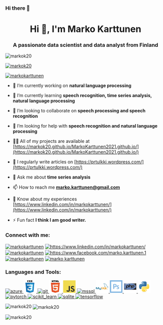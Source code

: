 ### Hi there 👋

<!--
**markok20/markok20** is a ✨ _special_ ✨ repository because its `README.md` (this file) appears on your GitHub profile.

Here are some ideas to get you started:

- 🔭 I’m currently working on ...
- 🌱 I’m currently learning ...
- 👯 I’m looking to collaborate on ...
- 🤔 I’m looking for help with ...
- 💬 Ask me about ...
- 📫 How to reach me: ...
- 😄 Pronouns: ...
- ⚡ Fun fact: ...
-->
<h1 align="center">Hi 👋, I'm Marko Karttunen</h1>
<h3 align="center">A passionate data scientist and data analyst from Finland</h3>

<p align="left"> <img src="https://komarev.com/ghpvc/?username=markok20&label=Profile%20views&color=0e75b6&style=flat" alt="markok20" /> </p>

<p align="left"> <a href="https://github.com/ryo-ma/github-profile-trophy"><img src="https://github-profile-trophy.vercel.app/?username=markok20" alt="markok20" /></a> </p>

<p align="left"> <a href="https://twitter.com/markokarttunen" target="blank"><img src="https://img.shields.io/twitter/follow/markokarttunen?logo=twitter&style=for-the-badge" alt="markokarttunen" /></a> </p>

- 🔭 I’m currently working on **natural language processing**

- 🌱 I’m currently learning **speech recognition, time series analysis, natural language processing**

- 👯 I’m looking to collaborate on **speech processing and speech recognition**

- 🤝 I’m looking for help with **speech recognition and natural language processing**

- 👨‍💻 All of my projects are available at [https://markok20.github.io/MarkoKarttunen2021.github.io/](https://markok20.github.io/MarkoKarttunen2021.github.io/)

- 📝 I regularly write articles on [https://prtulkki.wordpress.com/](https://prtulkki.wordpress.com/)

- 💬 Ask me about **time series analysis**

- 📫 How to reach me **marko.karttunen@gmail.com**

- 📄 Know about my experiences [https://www.linkedin.com/in/markokarttunen/](https://www.linkedin.com/in/markokarttunen/)

- ⚡ Fun fact **I think I am good writer.**

<h3 align="left">Connect with me:</h3>
<p align="left">
<a href="https://twitter.com/markokarttunen" target="blank"><img align="center" src="https://raw.githubusercontent.com/rahuldkjain/github-profile-readme-generator/master/src/images/icons/Social/twitter.svg" alt="markokarttunen" height="30" width="40" /></a>
<a href="https://linkedin.com/in/https://www.linkedin.com/in/markokarttunen/" target="blank"><img align="center" src="https://raw.githubusercontent.com/rahuldkjain/github-profile-readme-generator/master/src/images/icons/Social/linked-in-alt.svg" alt="https://www.linkedin.com/in/markokarttunen/" height="30" width="40" /></a>
<a href="https://kaggle.com/markokarttunen" target="blank"><img align="center" src="https://raw.githubusercontent.com/rahuldkjain/github-profile-readme-generator/master/src/images/icons/Social/kaggle.svg" alt="markokarttunen" height="30" width="40" /></a>
<a href="https://fb.com/https://www.facebook.com/marko.karttunen.1" target="blank"><img align="center" src="https://raw.githubusercontent.com/rahuldkjain/github-profile-readme-generator/master/src/images/icons/Social/facebook.svg" alt="https://www.facebook.com/marko.karttunen.1" height="30" width="40" /></a>
<a href="https://instagram.com/markokarttunen" target="blank"><img align="center" src="https://raw.githubusercontent.com/rahuldkjain/github-profile-readme-generator/master/src/images/icons/Social/instagram.svg" alt="markokarttunen" height="30" width="40" /></a>
<a href="https://www.youtube.com/c/marko karttunen" target="blank"><img align="center" src="https://raw.githubusercontent.com/rahuldkjain/github-profile-readme-generator/master/src/images/icons/Social/youtube.svg" alt="marko karttunen" height="30" width="40" /></a>
</p>

<h3 align="left">Languages and Tools:</h3>
<p align="left"> <a href="https://azure.microsoft.com/en-in/" target="_blank"> <img src="https://www.vectorlogo.zone/logos/microsoft_azure/microsoft_azure-icon.svg" alt="azure" width="40" height="40"/> </a> <a href="https://www.w3schools.com/css/" target="_blank"> <img src="https://raw.githubusercontent.com/devicons/devicon/master/icons/css3/css3-original-wordmark.svg" alt="css3" width="40" height="40"/> </a> <a href="https://git-scm.com/" target="_blank"> <img src="https://www.vectorlogo.zone/logos/git-scm/git-scm-icon.svg" alt="git" width="40" height="40"/> </a> <a href="https://www.w3.org/html/" target="_blank"> <img src="https://raw.githubusercontent.com/devicons/devicon/master/icons/html5/html5-original-wordmark.svg" alt="html5" width="40" height="40"/> </a> <a href="https://developer.mozilla.org/en-US/docs/Web/JavaScript" target="_blank"> <img src="https://raw.githubusercontent.com/devicons/devicon/master/icons/javascript/javascript-original.svg" alt="javascript" width="40" height="40"/> </a> <a href="https://www.microsoft.com/en-us/sql-server" target="_blank"> <img src="https://www.svgrepo.com/show/303229/microsoft-sql-server-logo.svg" alt="mssql" width="40" height="40"/> </a> <a href="https://www.mysql.com/" target="_blank"> <img src="https://raw.githubusercontent.com/devicons/devicon/master/icons/mysql/mysql-original-wordmark.svg" alt="mysql" width="40" height="40"/> </a> <a href="https://www.photoshop.com/en" target="_blank"> <img src="https://raw.githubusercontent.com/devicons/devicon/master/icons/photoshop/photoshop-line.svg" alt="photoshop" width="40" height="40"/> </a> <a href="https://www.php.net" target="_blank"> <img src="https://raw.githubusercontent.com/devicons/devicon/master/icons/php/php-original.svg" alt="php" width="40" height="40"/> </a> <a href="https://www.python.org" target="_blank"> <img src="https://raw.githubusercontent.com/devicons/devicon/master/icons/python/python-original.svg" alt="python" width="40" height="40"/> </a> <a href="https://pytorch.org/" target="_blank"> <img src="https://www.vectorlogo.zone/logos/pytorch/pytorch-icon.svg" alt="pytorch" width="40" height="40"/> </a> <a href="https://scikit-learn.org/" target="_blank"> <img src="https://upload.wikimedia.org/wikipedia/commons/0/05/Scikit_learn_logo_small.svg" alt="scikit_learn" width="40" height="40"/> </a> <a href="https://www.sqlite.org/" target="_blank"> <img src="https://www.vectorlogo.zone/logos/sqlite/sqlite-icon.svg" alt="sqlite" width="40" height="40"/> </a> <a href="https://www.tensorflow.org" target="_blank"> <img src="https://www.vectorlogo.zone/logos/tensorflow/tensorflow-icon.svg" alt="tensorflow" width="40" height="40"/> </a> </p>

<p><img align="left" src="https://github-readme-stats.vercel.app/api/top-langs?username=markok20&show_icons=true&locale=en&layout=compact" alt="markok20" /></p>

<p>&nbsp;<img align="center" src="https://github-readme-stats.vercel.app/api?username=markok20&show_icons=true&locale=en" alt="markok20" /></p>

<p><img align="center" src="https://github-readme-streak-stats.herokuapp.com/?user=markok20&" alt="markok20" /></p>


